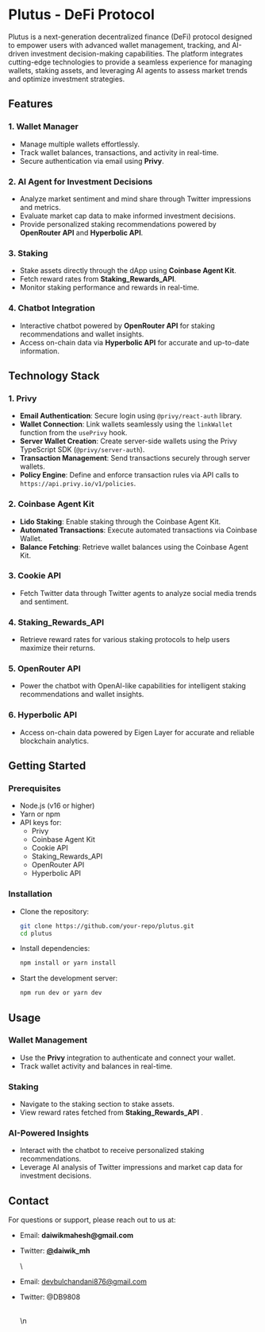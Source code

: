 # Plutus - DeFi Protocol

Plutus is a next-generation decentralized finance (DeFi) protocol designed to empower users with advanced wallet management, tracking, and AI-driven investment decision-making capabilities. The platform integrates cutting-edge technologies to provide a seamless experience for managing wallets, staking assets, and leveraging AI agents to assess market trends and optimize investment strategies.


## Features

### 1. **Wallet Manager**

* Manage multiple wallets effortlessly.
* Track wallet balances, transactions, and activity in real-time.
* Secure authentication via email using **Privy**.

### 2. **AI Agent for Investment Decisions**

* Analyze market sentiment and mind share through Twitter impressions and metrics.
* Evaluate market cap data to make informed investment decisions.
* Provide personalized staking recommendations powered by **OpenRouter API** and **Hyperbolic API**.

### 3. **Staking**

* Stake assets directly through the dApp using **Coinbase Agent Kit**.
* Fetch reward rates from **Staking_Rewards_API**.
* Monitor staking performance and rewards in real-time.

### 4. **Chatbot Integration**

* Interactive chatbot powered by **OpenRouter API** for staking recommendations and wallet insights.
* Access on-chain data via **Hyperbolic API** for accurate and up-to-date information.


## Technology Stack

### 1. **Privy**

* **Email Authentication**: Secure login using `@privy/react-auth` library.
* **Wallet Connection**: Link wallets seamlessly using the `linkWallet` function from the `usePrivy` hook.
* **Server Wallet Creation**: Create server-side wallets using the Privy TypeScript SDK (`@privy/server-auth`).
* **Transaction Management**: Send transactions securely through server wallets.
* **Policy Engine**: Define and enforce transaction rules via API calls to `https://api.privy.io/v1/policies`.

### 2. **Coinbase Agent Kit**

* **Lido Staking**: Enable staking through the Coinbase Agent Kit.
* **Automated Transactions**: Execute automated transactions via Coinbase Wallet.
* **Balance Fetching**: Retrieve wallet balances using the Coinbase Agent Kit.

### 3. **Cookie API**

* Fetch Twitter data through Twitter agents to analyze social media trends and sentiment.

### 4. **Staking_Rewards_API**

* Retrieve reward rates for various staking protocols to help users maximize their returns.

### 5. **OpenRouter API**

* Power the chatbot with OpenAI-like capabilities for intelligent staking recommendations and wallet insights.

### 6. **Hyperbolic API**

* Access on-chain data powered by Eigen Layer for accurate and reliable blockchain analytics.


## Getting Started

### Prerequisites

* Node.js (v16 or higher)
* Yarn or npm
* API keys for:
  * Privy
  * Coinbase Agent Kit
  * Cookie API
  * Staking_Rewards_API
  * OpenRouter API
  * Hyperbolic API

### Installation

* Clone the repository:

  ```bash
  git clone https://github.com/your-repo/plutus.git
  cd plutus
  ```
* Install dependencies:

  ```bash
  npm install or yarn install
  ```
* Start the development server:

  ```bash
  npm run dev or yarn dev
  ```

## Usage

### Wallet Management

* Use the **Privy** integration to authenticate and connect your wallet.
* Track wallet activity and balances in real-time.

### Staking

* Navigate to the staking section to stake assets.
* View reward rates fetched from **Staking_Rewards_API** .

### AI-Powered Insights

* Interact with the chatbot to receive personalized staking recommendations.
* Leverage AI analysis of Twitter impressions and market cap data for investment decisions.


## Contact

For questions or support, please reach out to us at:

* Email: __daiwikmahesh@gmail.com__
* Twitter: __[@](https://twitter.com/PlutusProtocol)daiwik_mh__

  \
* Email: devbulchandani876@gmail.com
* Twitter: @DB9808

  \
   \n 


